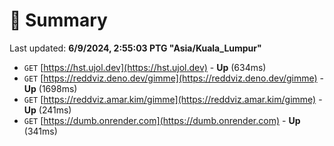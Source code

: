 # 📖 Summary
Last updated: **6/9/2024, 2:55:03 PTG "Asia/Kuala_Lumpur"**

- `GET` [https://hst.ujol.dev](https://hst.ujol.dev) - **Up** (634ms)
- `GET` [https://reddviz.deno.dev/gimme](https://reddviz.deno.dev/gimme) - **Up** (1698ms)
- `GET` [https://reddviz.amar.kim/gimme](https://reddviz.amar.kim/gimme) - **Up** (241ms)
- `GET` [https://dumb.onrender.com](https://dumb.onrender.com) - **Up** (341ms)
